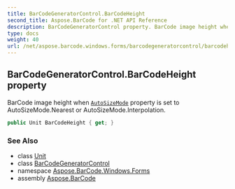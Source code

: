 ```yaml
---
title: BarCodeGeneratorControl.BarCodeHeight
second_title: Aspose.BarCode for .NET API Reference
description: BarCodeGeneratorControl property. BarCode image height when AutoSizeMode property is set to AutoSizeMode.Nearest or AutoSizeMode.Interpolation
type: docs
weight: 40
url: /net/aspose.barcode.windows.forms/barcodegeneratorcontrol/barcodeheight/
---
```

## BarCodeGeneratorControl.BarCodeHeight property

BarCode image height when [`AutoSizeMode`](../../../aspose.barcode.generation/autosizemode/) property is set to AutoSizeMode.Nearest or AutoSizeMode.Interpolation.

```csharp
public Unit BarCodeHeight { get; }
```

### See Also

* class [Unit](../../../aspose.barcode.generation/unit/)
* class [BarCodeGeneratorControl](../)
* namespace [Aspose.BarCode.Windows.Forms](../../barcodegeneratorcontrol/)
* assembly [Aspose.BarCode](../../../)


